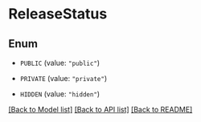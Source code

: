 # ReleaseStatus

## Enum


* `PUBLIC` (value: `"public"`)

* `PRIVATE` (value: `"private"`)

* `HIDDEN` (value: `"hidden"`)


[[Back to Model list]](../README.md#documentation-for-models) [[Back to API list]](../README.md#documentation-for-api-endpoints) [[Back to README]](../README.md)


